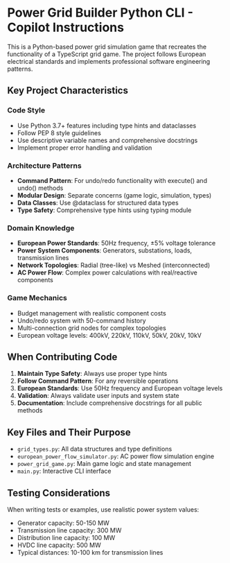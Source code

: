 <!-- Use this file to provide workspace-specific custom instructions to Copilot. For more details, visit https://code.visualstudio.com/docs/copilot/copilot-customization#_use-a-githubcopilotinstructionsmd-file -->

# Power Grid Builder Python CLI - Copilot Instructions

This is a Python-based power grid simulation game that recreates the functionality of a TypeScript grid game. The project follows European electrical standards and implements professional software engineering patterns.

## Key Project Characteristics

### Code Style
- Use Python 3.7+ features including type hints and dataclasses
- Follow PEP 8 style guidelines
- Use descriptive variable names and comprehensive docstrings
- Implement proper error handling and validation

### Architecture Patterns
- **Command Pattern**: For undo/redo functionality with execute() and undo() methods
- **Modular Design**: Separate concerns (game logic, simulation, types)
- **Data Classes**: Use @dataclass for structured data types
- **Type Safety**: Comprehensive type hints using typing module

### Domain Knowledge
- **European Power Standards**: 50Hz frequency, ±5% voltage tolerance
- **Power System Components**: Generators, substations, loads, transmission lines
- **Network Topologies**: Radial (tree-like) vs Meshed (interconnected)
- **AC Power Flow**: Complex power calculations with real/reactive components

### Game Mechanics
- Budget management with realistic component costs
- Undo/redo system with 50-command history
- Multi-connection grid nodes for complex topologies
- European voltage levels: 400kV, 220kV, 110kV, 50kV, 20kV, 10kV

## When Contributing Code

1. **Maintain Type Safety**: Always use proper type hints
2. **Follow Command Pattern**: For any reversible operations
3. **European Standards**: Use 50Hz frequency and European voltage levels
4. **Validation**: Always validate user inputs and system state
5. **Documentation**: Include comprehensive docstrings for all public methods

## Key Files and Their Purpose

- `grid_types.py`: All data structures and type definitions
- `european_power_flow_simulator.py`: AC power flow simulation engine
- `power_grid_game.py`: Main game logic and state management
- `main.py`: Interactive CLI interface

## Testing Considerations

When writing tests or examples, use realistic power system values:
- Generator capacity: 50-150 MW
- Transmission line capacity: 300 MW
- Distribution line capacity: 100 MW
- HVDC line capacity: 500 MW
- Typical distances: 10-100 km for transmission lines
